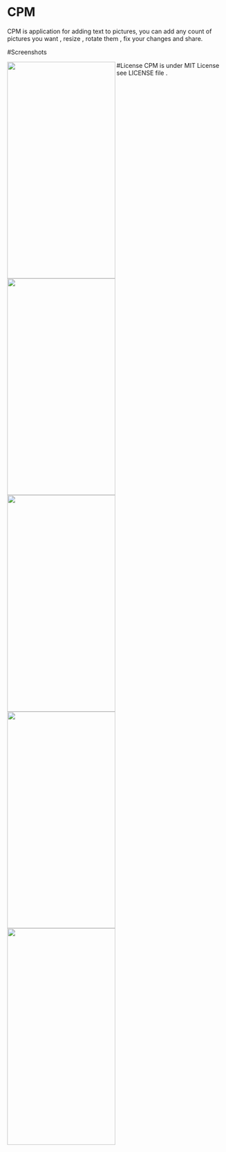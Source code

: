 # CPM
CPM is application for adding text to pictures, you can add any count of pictures
you want , resize , rotate them , fix your changes and share.

#Screenshots

<a href="url"><img src="https://github.com/Feghal/PhotoEdit/blob/master/PhotoEdit/Supporting%20Files/Photos/help1.jpg" align="left" height="500" width="250" ></a>
<a href="url"><img src="https://github.com/Feghal/PhotoEdit/blob/master/PhotoEdit/Supporting%20Files/Photos/help2.jpg" align="left" height="500" width="250" ></a>
<a href="url"><img src="https://github.com/Feghal/PhotoEdit/blob/master/PhotoEdit/Supporting%20Files/Photos/help3.jpg" align="left" height="500" width="250" ></a>
<a href="url"><img src="https://github.com/Feghal/PhotoEdit/blob/master/PhotoEdit/Supporting%20Files/Photos/help4.jpg" align="left" height="500" width="250" ></a>
<a href="url"><img src="https://github.com/Feghal/PhotoEdit/blob/master/PhotoEdit/Supporting%20Files/Photos/help5.jpg" align="left" height="500" width="250" ></a>

#License
CPM is under MIT License see LICENSE file .
